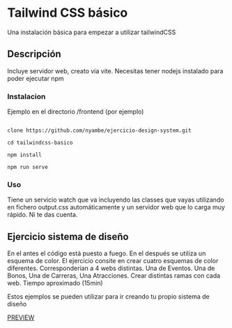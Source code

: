 # Tailwind CSS básico

Una instalación básica para empezar a utilizar tailwindCSS

## Descripción

Incluye servidor web, creato via vite. Necesitas tener nodejs instalado para poder ejecutar npm

### Instalacion

Ejemplo en el directorio /frontend (por ejemplo)

```console

clone https://github.com/nyambe/ejercicio-design-system.git

cd tailwindcss-basico

npm install

npm run serve
```

### Uso

Tiene un servicio watch que va incluyendo las classes que vayas utilizando en fichero output.css automáticamente y un servidor web que lo carga muy rápido. Ni te das cuenta.

## Ejercicio sistema de diseño

En el antes el código está puesto a fuego. En el después se
utiliza un esquema de color. El ejercicio consite en crear cuatro
esquemas de color diferentes. Corresponderían a 4 webs distintas.
Una de Eventos. Una de Bonos, Una de Carreras, Una Atracciones.
Crear distintas ramas con cada web. Tiempo aproximado (15min)

Estos ejemplos se pueden utilizar para ir creando tu propio sistema de diseño

[PREVIEW](https://marina23garcia.github.io/design-exercise/)
